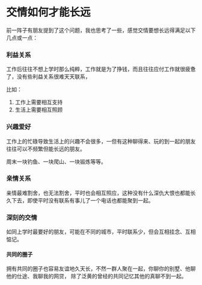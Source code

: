# 交情如何才能长远

前一阵子有朋友提到了这个问题，我也思考了一些，感觉交情要想长远得满足以下几点或一点：

### 利益关系

工作后往往不想上学时那么纯粹，工作就是为了挣钱，而且往往应付工作就很疲惫了，没有些利益关系很难天天联系，

比如：

1. 工作上需要相互支持
2. 生活上需要相互照顾

### 兴趣爱好

工作上的忙碌导致生活上的兴趣不会很多，一但有这种聊得来、玩的到一起的朋友往往可以不频繁但能长远的朋友。

周末一块钓鱼、一块爬山、一块锻炼等等。

### 亲情关系

亲情最难割舍，也无法割舍，平时也会相互照应，这种没有什么深仇大恨也都能长久下去，即使平时没有联系有事儿了一个电话也都能聚到一起。

### 深刻的交情

如同上学时最要好的朋友，可能在不同的城市，平时联系少，但会互相挂念、互相惦记。

#### 共同的圈子

拥有共同的圈子也容易友谊地久天长，不然一群人聚在一起，你聊你的别墅、他聊他的仕途、我聊我的网贷，
除了泛黄的曾经的共同记忆其他的真聊不到一起。

